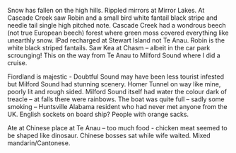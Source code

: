 Snow has fallen on the high hills. Rippled mirrors at Mirror Lakes. At Cascade Creek saw Robin and a small bird white fantail black stripe and needle tail single high pitched note. Cascade Creek had a wondrous beech (not true European beech) forest where green moss covered everything like unearthly snow. IPad recharged at Stewart Island not Te Anau. Robin is the white black striped fantails. Saw Kea at Chasm – albeit in the car park scrounging! This on the way from Te Anau to Milford Sound where I did a cruise.

Fiordland is majestic - Doubtful Sound may have been less tourist infested but Milford Sound had stunning scenery. Homer Tunnel on way like mine, poorly lit and rough sided.
Milford Sound itself had water the colour dark of treacle – at falls there were rainbows. The boat was quite full – sadly some smoking – Huntsville Alabama resident who had never met anyone from the UK. English sockets on board ship? People with orange sacks.

Ate at Chinese place at Te Anau – too much food - chicken meat seemed to be shaped like dinosaur. Chinese bosses sat while wife waited. Mixed mandarin/Cantonese.
